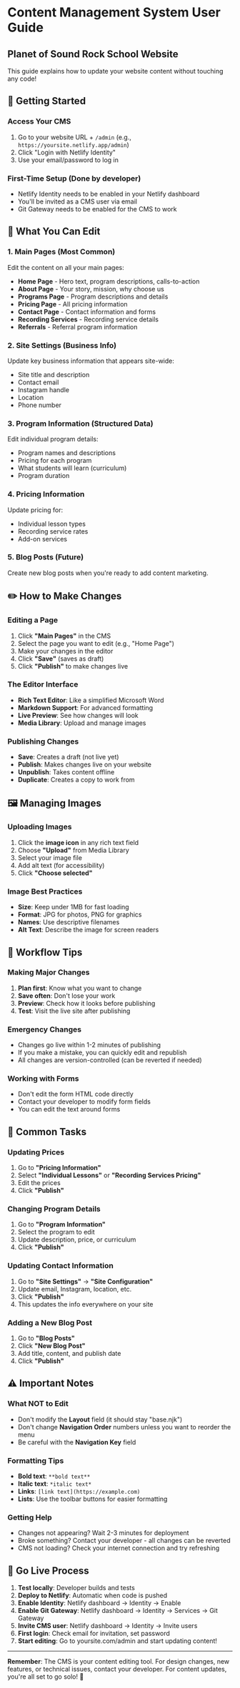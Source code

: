 # Content Management System User Guide
## Planet of Sound Rock School Website

This guide explains how to update your website content without touching any code!

## 🚀 Getting Started

### Access Your CMS
1. Go to your website URL + `/admin` (e.g., `https://yoursite.netlify.app/admin`)
2. Click "Login with Netlify Identity" 
3. Use your email/password to log in

### First-Time Setup (Done by developer)
- Netlify Identity needs to be enabled in your Netlify dashboard
- You'll be invited as a CMS user via email
- Git Gateway needs to be enabled for the CMS to work

## 📝 What You Can Edit

### 1. **Main Pages** (Most Common)
Edit the content on all your main pages:
- **Home Page** - Hero text, program descriptions, calls-to-action
- **About Page** - Your story, mission, why choose us
- **Programs Page** - Program descriptions and details  
- **Pricing Page** - All pricing information
- **Contact Page** - Contact information and forms
- **Recording Services** - Recording service details
- **Referrals** - Referral program information

### 2. **Site Settings** (Business Info)
Update key business information that appears site-wide:
- Site title and description
- Contact email
- Instagram handle  
- Location
- Phone number

### 3. **Program Information** (Structured Data)
Edit individual program details:
- Program names and descriptions
- Pricing for each program
- What students will learn (curriculum)
- Program duration

### 4. **Pricing Information**
Update pricing for:
- Individual lesson types
- Recording service rates
- Add-on services

### 5. **Blog Posts** (Future)
Create new blog posts when you're ready to add content marketing.

## ✏️ How to Make Changes

### Editing a Page
1. Click **"Main Pages"** in the CMS
2. Select the page you want to edit (e.g., "Home Page")
3. Make your changes in the editor
4. Click **"Save"** (saves as draft)
5. Click **"Publish"** to make changes live

### The Editor Interface
- **Rich Text Editor**: Like a simplified Microsoft Word
- **Markdown Support**: For advanced formatting
- **Live Preview**: See how changes will look
- **Media Library**: Upload and manage images

### Publishing Changes
- **Save**: Creates a draft (not live yet)
- **Publish**: Makes changes live on your website
- **Unpublish**: Takes content offline
- **Duplicate**: Creates a copy to work from

## 🖼️ Managing Images

### Uploading Images
1. Click the **image icon** in any rich text field
2. Choose **"Upload"** from Media Library
3. Select your image file
4. Add alt text (for accessibility)
5. Click **"Choose selected"**

### Image Best Practices
- **Size**: Keep under 1MB for fast loading
- **Format**: JPG for photos, PNG for graphics
- **Names**: Use descriptive filenames
- **Alt Text**: Describe the image for screen readers

## 🔄 Workflow Tips

### Making Major Changes
1. **Plan first**: Know what you want to change
2. **Save often**: Don't lose your work
3. **Preview**: Check how it looks before publishing
4. **Test**: Visit the live site after publishing

### Emergency Changes
- Changes go live within 1-2 minutes of publishing
- If you make a mistake, you can quickly edit and republish
- All changes are version-controlled (can be reverted if needed)

### Working with Forms
- Don't edit the form HTML code directly
- Contact your developer to modify form fields
- You can edit the text around forms

## 🛟 Common Tasks

### Updating Prices
1. Go to **"Pricing Information"**
2. Select **"Individual Lessons"** or **"Recording Services Pricing"**
3. Edit the prices
4. Click **"Publish"**

### Changing Program Details
1. Go to **"Program Information"** 
2. Select the program to edit
3. Update description, price, or curriculum
4. Click **"Publish"**

### Updating Contact Information
1. Go to **"Site Settings"** → **"Site Configuration"**
2. Update email, Instagram, location, etc.
3. Click **"Publish"**
4. This updates the info everywhere on your site

### Adding a New Blog Post
1. Go to **"Blog Posts"**
2. Click **"New Blog Post"**
3. Add title, content, and publish date
4. Click **"Publish"**

## ⚠️ Important Notes

### What NOT to Edit
- Don't modify the **Layout** field (it should stay "base.njk")
- Don't change **Navigation Order** numbers unless you want to reorder the menu
- Be careful with the **Navigation Key** field

### Formatting Tips
- **Bold text**: `**bold text**` 
- **Italic text**: `*italic text*`
- **Links**: `[link text](https://example.com)`
- **Lists**: Use the toolbar buttons for easier formatting

### Getting Help
- Changes not appearing? Wait 2-3 minutes for deployment
- Broke something? Contact your developer - all changes can be reverted
- CMS not loading? Check your internet connection and try refreshing

## 🚀 Go Live Process

1. **Test locally**: Developer builds and tests
2. **Deploy to Netlify**: Automatic when code is pushed
3. **Enable Identity**: Netlify dashboard → Identity → Enable
4. **Enable Git Gateway**: Netlify dashboard → Identity → Services → Git Gateway
5. **Invite CMS user**: Netlify dashboard → Identity → Invite users
6. **First login**: Check email for invitation, set password
7. **Start editing**: Go to yoursite.com/admin and start updating content!

---

**Remember**: The CMS is your content editing tool. For design changes, new features, or technical issues, contact your developer. For content updates, you're all set to go solo! 🎸
